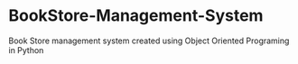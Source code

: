 # BookStore-Management-System
Book Store management system created using Object Oriented Programing in Python 
